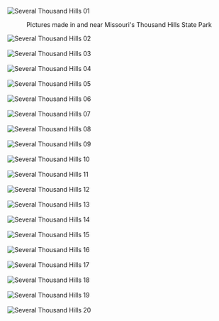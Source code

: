 ![Several Thousand Hills 01](images/several_thousand_hills/several_thousand_hills_01.jpg)

<center>Pictures made in and near Missouri's Thousand Hills State Park</center>

![Several Thousand Hills 02](images/several_thousand_hills/several_thousand_hills_02.jpg)<br><br>
![Several Thousand Hills 03](images/several_thousand_hills/several_thousand_hills_03.jpg)<br><br>
![Several Thousand Hills 04](images/several_thousand_hills/several_thousand_hills_04.jpg)<br><br>
![Several Thousand Hills 05](images/several_thousand_hills/several_thousand_hills_05.jpg)<br><br>
![Several Thousand Hills 06](images/several_thousand_hills/several_thousand_hills_06.jpg)<br><br>
![Several Thousand Hills 07](images/several_thousand_hills/several_thousand_hills_07.jpg)<br><br>
![Several Thousand Hills 08](images/several_thousand_hills/several_thousand_hills_08.jpg)<br><br>
![Several Thousand Hills 09](images/several_thousand_hills/several_thousand_hills_09.jpg)<br><br>
![Several Thousand Hills 10](images/several_thousand_hills/several_thousand_hills_10.jpg)<br><br>
![Several Thousand Hills 11](images/several_thousand_hills/several_thousand_hills_11.jpg)<br><br>
![Several Thousand Hills 12](images/several_thousand_hills/several_thousand_hills_12.jpg)<br><br>
![Several Thousand Hills 13](images/several_thousand_hills/several_thousand_hills_13.jpg)<br><br>
![Several Thousand Hills 14](images/several_thousand_hills/several_thousand_hills_14.jpg)<br><br>
![Several Thousand Hills 15](images/several_thousand_hills/several_thousand_hills_15.jpg)<br><br>
![Several Thousand Hills 16](images/several_thousand_hills/several_thousand_hills_16.jpg)<br><br>
![Several Thousand Hills 17](images/several_thousand_hills/several_thousand_hills_17.jpg)<br><br>
![Several Thousand Hills 18](images/several_thousand_hills/several_thousand_hills_18.jpg)<br><br>
![Several Thousand Hills 19](images/several_thousand_hills/several_thousand_hills_19.jpg)<br><br>
![Several Thousand Hills 20](images/several_thousand_hills/several_thousand_hills_20.jpg)